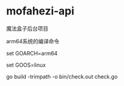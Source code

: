 # mofahezi-api
魔法盒子后台项目

arm64系统的编译命令

set GOARCH=arm64

set GOOS=linux

go build -trimpath -o bin/check.out check.go


